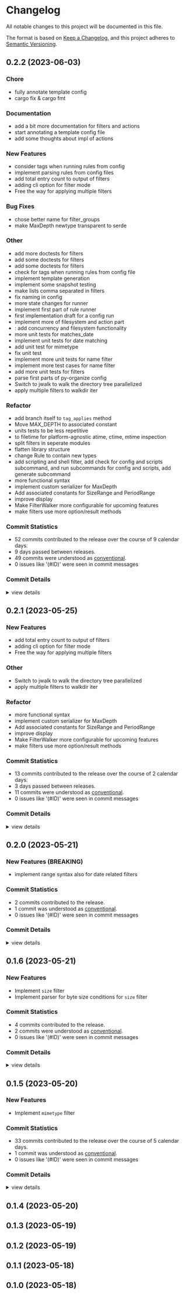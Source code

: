 # Changelog

All notable changes to this project will be documented in this file.

The format is based on [Keep a Changelog](https://keepachangelog.com/en/1.0.0/),
and this project adheres to [Semantic Versioning](https://semver.org/spec/v2.0.0.html).

## 0.2.2 (2023-06-03)

### Chore

 - <csr-id-930593f55f0128609daf98ccee901d5e33c29223/> fully annotate template config
 - <csr-id-cb1e1151c09afed48f40b989132ae89324f9f2b1/> cargo fix & cargo fmt

### Documentation

 - <csr-id-e39e96c5b5b08ecad0cb197c62f49fd0809faabf/> add a bit more documentation for filters and actions
 - <csr-id-0f49e89282eaa8fc5f11a1db81553484e9a669b9/> start annotating a template config file
 - <csr-id-96c3d950812a8df8cdccb53a47ae0e6165462117/> add some thoughts about impl of actions

### New Features

 - <csr-id-f6bfca7440be8ee3f3aeed24b3164458cd2dcfe9/> consider tags when running rules from config
 - <csr-id-94757b5e2eddb54b0a706634f408bb5fcabfaf94/> implement parsing rules from config files
 - <csr-id-2c55b20c24da830f5d81468450882f126c8d5531/> add total entry count to output of filters
 - <csr-id-d088c50c894a9a94a47b2e3b66502fa3d5fdfc59/> adding cli option for filter mode
 - <csr-id-7c2991827f503c7caf6f82e964f9cc91f5c39d0e/> Free the way for applying multiple filters

### Bug Fixes

 - <csr-id-45182d5fa76f1716c98ce372aea4177ef6d3bb50/> chose better name for filter_groups
 - <csr-id-ef8ea621bd5fcbdb24050204ef77eb2e330cf880/> make MaxDepth newtype  transparent to serde

### Other

 - <csr-id-a7d737c5cc9e6465c7cf724c5d020b0f7e8ad935/> add more doctests for filters
 - <csr-id-a024a32327344ff109d8e6e68819f507d7c9e8ab/> add some doctests for filters
 - <csr-id-28ad00049f14ec1761f26baf2fe2088854094900/> add some doctests for filters
 - <csr-id-7c0b0c9ce915e8b43d4542bc79b53432dd5bc2d2/> check for tags when running rules from config file
 - <csr-id-19110b9592fb35314402f9bac71f52791c5a7cd1/> implement template generation
 - <csr-id-ad6f6844dc93dac07e4d1921d1dbe0ab984b15c9/> implement some snapshot testing
 - <csr-id-b665490feb2a7a44996847d80ee918ea82cc4772/> make lists comma separated in filters
 - <csr-id-22192eb528c2f95ad01ef124082dfae518e8c464/> fix naming in config
 - <csr-id-afb116bc91add3ac76f6c55e44932391eec6e7e8/> more state changes for runner
 - <csr-id-3f6df32eac07d369b035ffb06156c2b47b0f9121/> implement first part of rule runner
 - <csr-id-abdc5ecfe89c8db0b3f7077681ef3a23a7797df5/> first implementation draft for a config run
 - <csr-id-c2a5e017868e9f2af2bda3576b7e342356783722/> implement more of filesystem and action part
 - <csr-id-67f506ea0f869bb0a55c1d3938d3d8b58612c979/> : add concurrency and filesystem functionality
 - <csr-id-a52abf6e5aa902c22c3fd7eebdd3088a2b3c6a50/> more unit tests for matches_date
 - <csr-id-2abf8ea4fb19e8d1be640fb52abe1aba9c4e08c4/> implement unit tests for date matching
 - <csr-id-db912c4ccfbc525ff4c5dccf231fda064e9a001e/> add unit test for mimetype
 - <csr-id-2a75ebb8b239d79e02262e5aeb470c66b25afbb9/> fix unit test
 - <csr-id-2d6ad427618ab76d5b73471dba62f6280218f63e/> implement more unit tests for name filter
 - <csr-id-31c790a1b244c5b98de9bba21b5ed9052d47d788/> implement more test cases for name filter
 - <csr-id-db2d3480a1f965e861f92b8df04079461ee2f35d/> add more unit tests for filters
 - <csr-id-91a8840c5826eb39493384a3e2d1bbb69f38c298/> parse first parts of py-organize config
 - <csr-id-18ee7029fa931b0f95046f11c2919b23f11c1470/> Switch to jwalk to walk the directory tree parallelized
 - <csr-id-a3163027800f1843476b8855a41f2115fdb3d3eb/> apply multiple filters to walkdir iter

### Refactor

 - <csr-id-b633c561839314c760bf9a1a70e5b1aadac23b12/> add branch itself to `tag_applies` method
 - <csr-id-2dec9033ce8187cdb74b23e2363d09d65131bbdd/> Move MAX_DEPTH to associated constant
 - <csr-id-5b35248f532666f09dd8fd9308be1d16cb7c9f81/> units tests to be less repetitive
 - <csr-id-f4a9cfaa19d9f088768f2f705f14a400ad701a8b/> to filetime for platform-agnostic atime, ctime, mtime inspection
 - <csr-id-85fd452e00835f14e84da9547bb5659449771cde/> split filters in seperate modules
 - <csr-id-8b47644af39c99f79658cdd54c067f9787b02347/> flatten library structure
 - <csr-id-2c06e62ede4f1de31c75dd786c65f87b0855dffc/> change Rule to contain new types
 - <csr-id-54a8993981273a39fb0da07de5853a2fbc5764b4/> add scripting and shell filter, add check for config and scripts subcommand, and run subcommands for config and scripts, add generate subcommand
 - <csr-id-0c79c6b5b75adc05c54fee49f3398ed871ffd9b3/> more functional syntax
 - <csr-id-95d7740dfbda24d934eea7ecce21b39076cf251c/> implement custom serializer for MaxDepth
 - <csr-id-847737a5554f76a76366cd67fe8b2870277c935b/> Add associated constants for SizeRange and PeriodRange
 - <csr-id-99d7b0c109017a78c1ef726dcc9d40d0507b0426/> improve display
 - <csr-id-a82a20821ebe60d386efcb9856f4d22b45ab4a2e/> Make FilterWalker more configurable for upcoming features
 - <csr-id-fd90047424eb9e6f04481a1ef35825e360b06912/> make filters use more option/result methods

### Commit Statistics

<csr-read-only-do-not-edit/>

 - 52 commits contributed to the release over the course of 9 calendar days.
 - 9 days passed between releases.
 - 49 commits were understood as [conventional](https://www.conventionalcommits.org).
 - 0 issues like '(#ID)' were seen in commit messages

### Commit Details

<csr-read-only-do-not-edit/>

<details><summary>view details</summary>

 * **Uncategorized**
    - Add a bit more documentation for filters and actions ([`e39e96c`](https://github.com/organize-rs/organize/commit/e39e96c5b5b08ecad0cb197c62f49fd0809faabf))
    - Add more doctests for filters ([`a7d737c`](https://github.com/organize-rs/organize/commit/a7d737c5cc9e6465c7cf724c5d020b0f7e8ad935))
    - Add some doctests for filters ([`a024a32`](https://github.com/organize-rs/organize/commit/a024a32327344ff109d8e6e68819f507d7c9e8ab))
    - Add some doctests for filters ([`28ad000`](https://github.com/organize-rs/organize/commit/28ad00049f14ec1761f26baf2fe2088854094900))
    - Fully annotate template config ([`930593f`](https://github.com/organize-rs/organize/commit/930593f55f0128609daf98ccee901d5e33c29223))
    - Add branch itself to `tag_applies` method ([`b633c56`](https://github.com/organize-rs/organize/commit/b633c561839314c760bf9a1a70e5b1aadac23b12))
    - Consider tags when running rules from config ([`f6bfca7`](https://github.com/organize-rs/organize/commit/f6bfca7440be8ee3f3aeed24b3164458cd2dcfe9))
    - Check for tags when running rules from config file ([`7c0b0c9`](https://github.com/organize-rs/organize/commit/7c0b0c9ce915e8b43d4542bc79b53432dd5bc2d2))
    - Cargo fix & cargo fmt ([`cb1e115`](https://github.com/organize-rs/organize/commit/cb1e1151c09afed48f40b989132ae89324f9f2b1))
    - Implement template generation ([`19110b9`](https://github.com/organize-rs/organize/commit/19110b9592fb35314402f9bac71f52791c5a7cd1))
    - Start annotating a template config file ([`0f49e89`](https://github.com/organize-rs/organize/commit/0f49e89282eaa8fc5f11a1db81553484e9a669b9))
    - Implement some snapshot testing ([`ad6f684`](https://github.com/organize-rs/organize/commit/ad6f6844dc93dac07e4d1921d1dbe0ab984b15c9))
    - Implement parsing rules from config files ([`94757b5`](https://github.com/organize-rs/organize/commit/94757b5e2eddb54b0a706634f408bb5fcabfaf94))
    - Chose better name for filter_groups ([`45182d5`](https://github.com/organize-rs/organize/commit/45182d5fa76f1716c98ce372aea4177ef6d3bb50))
    - Make lists comma separated in filters ([`b665490`](https://github.com/organize-rs/organize/commit/b665490feb2a7a44996847d80ee918ea82cc4772))
    - Fix naming in config ([`22192eb`](https://github.com/organize-rs/organize/commit/22192eb528c2f95ad01ef124082dfae518e8c464))
    - More state changes for runner ([`afb116b`](https://github.com/organize-rs/organize/commit/afb116bc91add3ac76f6c55e44932391eec6e7e8))
    - Implement first part of rule runner ([`3f6df32`](https://github.com/organize-rs/organize/commit/3f6df32eac07d369b035ffb06156c2b47b0f9121))
    - Move MAX_DEPTH to associated constant ([`2dec903`](https://github.com/organize-rs/organize/commit/2dec9033ce8187cdb74b23e2363d09d65131bbdd))
    - Make MaxDepth newtype  transparent to serde ([`ef8ea62`](https://github.com/organize-rs/organize/commit/ef8ea621bd5fcbdb24050204ef77eb2e330cf880))
    - First implementation draft for a config run ([`abdc5ec`](https://github.com/organize-rs/organize/commit/abdc5ecfe89c8db0b3f7077681ef3a23a7797df5))
    - Implement more of filesystem and action part ([`c2a5e01`](https://github.com/organize-rs/organize/commit/c2a5e017868e9f2af2bda3576b7e342356783722))
    - : add concurrency and filesystem functionality ([`67f506e`](https://github.com/organize-rs/organize/commit/67f506ea0f869bb0a55c1d3938d3d8b58612c979))
    - Units tests to be less repetitive ([`5b35248`](https://github.com/organize-rs/organize/commit/5b35248f532666f09dd8fd9308be1d16cb7c9f81))
    - More unit tests for matches_date ([`a52abf6`](https://github.com/organize-rs/organize/commit/a52abf6e5aa902c22c3fd7eebdd3088a2b3c6a50))
    - Implement unit tests for date matching ([`2abf8ea`](https://github.com/organize-rs/organize/commit/2abf8ea4fb19e8d1be640fb52abe1aba9c4e08c4))
    - To filetime for platform-agnostic atime, ctime, mtime inspection ([`f4a9cfa`](https://github.com/organize-rs/organize/commit/f4a9cfaa19d9f088768f2f705f14a400ad701a8b))
    - Add some thoughts about impl of actions ([`96c3d95`](https://github.com/organize-rs/organize/commit/96c3d950812a8df8cdccb53a47ae0e6165462117))
    - Add unit test for mimetype ([`db912c4`](https://github.com/organize-rs/organize/commit/db912c4ccfbc525ff4c5dccf231fda064e9a001e))
    - Fix unit test ([`2a75ebb`](https://github.com/organize-rs/organize/commit/2a75ebb8b239d79e02262e5aeb470c66b25afbb9))
    - Implement more unit tests for name filter ([`2d6ad42`](https://github.com/organize-rs/organize/commit/2d6ad427618ab76d5b73471dba62f6280218f63e))
    - Implement more test cases for name filter ([`31c790a`](https://github.com/organize-rs/organize/commit/31c790a1b244c5b98de9bba21b5ed9052d47d788))
    - Split filters in seperate modules ([`85fd452`](https://github.com/organize-rs/organize/commit/85fd452e00835f14e84da9547bb5659449771cde))
    - Add more unit tests for filters ([`db2d348`](https://github.com/organize-rs/organize/commit/db2d3480a1f965e861f92b8df04079461ee2f35d))
    - More deserialization attempts ([`c32b4b3`](https://github.com/organize-rs/organize/commit/c32b4b30c602b61d5ce94a037ccf2a496232c935))
    - Flatten library structure ([`8b47644`](https://github.com/organize-rs/organize/commit/8b47644af39c99f79658cdd54c067f9787b02347))
    - Parse first parts of py-organize config ([`91a8840`](https://github.com/organize-rs/organize/commit/91a8840c5826eb39493384a3e2d1bbb69f38c298))
    - Change Rule to contain new types ([`2c06e62`](https://github.com/organize-rs/organize/commit/2c06e62ede4f1de31c75dd786c65f87b0855dffc))
    - Add scripting and shell filter, add check for config and scripts subcommand, and run subcommands for config and scripts, add generate subcommand ([`54a8993`](https://github.com/organize-rs/organize/commit/54a8993981273a39fb0da07de5853a2fbc5764b4))
    - Release organize-rs_core v0.2.1, organize-rs v0.3.1 ([`e9689a9`](https://github.com/organize-rs/organize/commit/e9689a90133a48eaa76cd6d51aa4a8b3b496a868))
    - Add total entry count to output of filters ([`2c55b20`](https://github.com/organize-rs/organize/commit/2c55b20c24da830f5d81468450882f126c8d5531))
    - More functional syntax ([`0c79c6b`](https://github.com/organize-rs/organize/commit/0c79c6b5b75adc05c54fee49f3398ed871ffd9b3))
    - Switch to jwalk to walk the directory tree parallelized ([`18ee702`](https://github.com/organize-rs/organize/commit/18ee7029fa931b0f95046f11c2919b23f11c1470))
    - Implement custom serializer for MaxDepth ([`95d7740`](https://github.com/organize-rs/organize/commit/95d7740dfbda24d934eea7ecce21b39076cf251c))
    - Add associated constants for SizeRange and PeriodRange ([`847737a`](https://github.com/organize-rs/organize/commit/847737a5554f76a76366cd67fe8b2870277c935b))
    - Improve display ([`99d7b0c`](https://github.com/organize-rs/organize/commit/99d7b0c109017a78c1ef726dcc9d40d0507b0426))
    - Adding cli option for filter mode ([`d088c50`](https://github.com/organize-rs/organize/commit/d088c50c894a9a94a47b2e3b66502fa3d5fdfc59))
    - Make FilterWalker more configurable for upcoming features ([`a82a208`](https://github.com/organize-rs/organize/commit/a82a20821ebe60d386efcb9856f4d22b45ab4a2e))
    - Free the way for applying multiple filters ([`7c29918`](https://github.com/organize-rs/organize/commit/7c2991827f503c7caf6f82e964f9cc91f5c39d0e))
    - Fix borrow issues ([`398edb2`](https://github.com/organize-rs/organize/commit/398edb29916398c43b15531779233eda4b28eef5))
    - Apply multiple filters to walkdir iter ([`a316302`](https://github.com/organize-rs/organize/commit/a3163027800f1843476b8855a41f2115fdb3d3eb))
    - Make filters use more option/result methods ([`fd90047`](https://github.com/organize-rs/organize/commit/fd90047424eb9e6f04481a1ef35825e360b06912))
</details>

## 0.2.1 (2023-05-25)

<csr-id-4757013ebe9fe5d37ea3d7b7cddf155910e0f5b4/>
<csr-id-09c428cc45bbb348ca08e5fd233c999408ca2500/>
<csr-id-48dd7daf79444deee11134c5c42fe4e9aa4e18ba/>
<csr-id-8504e820eca6dd8be66d707695e56d0c8c8f3be6/>
<csr-id-9d55a017ae9ba14b726fe542a9354fcf045b06f3/>
<csr-id-543150dd96aca886bacd0057bda1957d19b4322d/>
<csr-id-14300ea60bcccf500d813ee267792899a278a9ff/>
<csr-id-c005013d1c49f5d717d635c3ece760bb5c904e09/>

### New Features

 - <csr-id-12b5e9cb07d2258ac4a56ce7d38993802e6f7385/> add total entry count to output of filters
 - <csr-id-fea4cc14fe1f64cc9fd91664bf07f8940cba15a1/> adding cli option for filter mode
 - <csr-id-33fc910001ac35967bc1e424b110c88ace6b9186/> Free the way for applying multiple filters

### Other

 - <csr-id-4757013ebe9fe5d37ea3d7b7cddf155910e0f5b4/> Switch to jwalk to walk the directory tree parallelized
 - <csr-id-09c428cc45bbb348ca08e5fd233c999408ca2500/> apply multiple filters to walkdir iter

### Refactor

 - <csr-id-48dd7daf79444deee11134c5c42fe4e9aa4e18ba/> more functional syntax
 - <csr-id-8504e820eca6dd8be66d707695e56d0c8c8f3be6/> implement custom serializer for MaxDepth
 - <csr-id-9d55a017ae9ba14b726fe542a9354fcf045b06f3/> Add associated constants for SizeRange and PeriodRange
 - <csr-id-543150dd96aca886bacd0057bda1957d19b4322d/> improve display
 - <csr-id-14300ea60bcccf500d813ee267792899a278a9ff/> Make FilterWalker more configurable for upcoming features
 - <csr-id-c005013d1c49f5d717d635c3ece760bb5c904e09/> make filters use more option/result methods

### Commit Statistics

<csr-read-only-do-not-edit/>

 - 13 commits contributed to the release over the course of 2 calendar days.
 - 3 days passed between releases.
 - 11 commits were understood as [conventional](https://www.conventionalcommits.org).
 - 0 issues like '(#ID)' were seen in commit messages

### Commit Details

<csr-read-only-do-not-edit/>

<details><summary>view details</summary>

 * **Uncategorized**
    - Release organize-rs_core v0.2.1, organize-rs v0.3.1 ([`2ff132c`](https://github.com/organize-rs/organize/commit/2ff132c615a868856281bffdfd84de35b848a365))
    - Add total entry count to output of filters ([`12b5e9c`](https://github.com/organize-rs/organize/commit/12b5e9cb07d2258ac4a56ce7d38993802e6f7385))
    - More functional syntax ([`48dd7da`](https://github.com/organize-rs/organize/commit/48dd7daf79444deee11134c5c42fe4e9aa4e18ba))
    - Switch to jwalk to walk the directory tree parallelized ([`4757013`](https://github.com/organize-rs/organize/commit/4757013ebe9fe5d37ea3d7b7cddf155910e0f5b4))
    - Implement custom serializer for MaxDepth ([`8504e82`](https://github.com/organize-rs/organize/commit/8504e820eca6dd8be66d707695e56d0c8c8f3be6))
    - Add associated constants for SizeRange and PeriodRange ([`9d55a01`](https://github.com/organize-rs/organize/commit/9d55a017ae9ba14b726fe542a9354fcf045b06f3))
    - Improve display ([`543150d`](https://github.com/organize-rs/organize/commit/543150dd96aca886bacd0057bda1957d19b4322d))
    - Adding cli option for filter mode ([`fea4cc1`](https://github.com/organize-rs/organize/commit/fea4cc14fe1f64cc9fd91664bf07f8940cba15a1))
    - Make FilterWalker more configurable for upcoming features ([`14300ea`](https://github.com/organize-rs/organize/commit/14300ea60bcccf500d813ee267792899a278a9ff))
    - Free the way for applying multiple filters ([`33fc910`](https://github.com/organize-rs/organize/commit/33fc910001ac35967bc1e424b110c88ace6b9186))
    - Fix borrow issues ([`3d1b0a1`](https://github.com/organize-rs/organize/commit/3d1b0a19e71441bdec6a9b609833b91a8ef890d8))
    - Apply multiple filters to walkdir iter ([`09c428c`](https://github.com/organize-rs/organize/commit/09c428cc45bbb348ca08e5fd233c999408ca2500))
    - Make filters use more option/result methods ([`c005013`](https://github.com/organize-rs/organize/commit/c005013d1c49f5d717d635c3ece760bb5c904e09))
</details>

## 0.2.0 (2023-05-21)

### New Features (BREAKING)

 - <csr-id-13f7560c1deb053fb74880247d01b60be6ef0ca1/> implement range syntax also for date related filters

### Commit Statistics

<csr-read-only-do-not-edit/>

 - 2 commits contributed to the release.
 - 1 commit was understood as [conventional](https://www.conventionalcommits.org).
 - 0 issues like '(#ID)' were seen in commit messages

### Commit Details

<csr-read-only-do-not-edit/>

<details><summary>view details</summary>

 * **Uncategorized**
    - Release organize-rs_core v0.2.0, safety bump organize-rs v0.3.0 ([`fb27edc`](https://github.com/organize-rs/organize/commit/fb27edc1f40e49e4db6d8553ebb1317feb0cb8be))
    - Implement range syntax also for date related filters ([`13f7560`](https://github.com/organize-rs/organize/commit/13f7560c1deb053fb74880247d01b60be6ef0ca1))
</details>

## 0.1.6 (2023-05-21)

### New Features

 - <csr-id-da1d07a58a6ccafc1f930132eb0cb4c182af9569/> Implement `size` filter
 - <csr-id-0cf330e125e4154f71cef3c990ab574928cf49d1/> Implement parser for byte size conditions for `size` filter

### Commit Statistics

<csr-read-only-do-not-edit/>

 - 4 commits contributed to the release.
 - 2 commits were understood as [conventional](https://www.conventionalcommits.org).
 - 0 issues like '(#ID)' were seen in commit messages

### Commit Details

<csr-read-only-do-not-edit/>

<details><summary>view details</summary>

 * **Uncategorized**
    - Release organize-rs_core v0.1.6 ([`fc39cd1`](https://github.com/organize-rs/organize/commit/fc39cd180ae6c20023e3a821f2156eaf953a8729))
    - Merge branch 'develop' ([`7bf59e8`](https://github.com/organize-rs/organize/commit/7bf59e8bfb8da7033192034153a9216a2db185c4))
    - Implement `size` filter ([`da1d07a`](https://github.com/organize-rs/organize/commit/da1d07a58a6ccafc1f930132eb0cb4c182af9569))
    - Implement parser for byte size conditions for `size` filter ([`0cf330e`](https://github.com/organize-rs/organize/commit/0cf330e125e4154f71cef3c990ab574928cf49d1))
</details>

## 0.1.5 (2023-05-20)

### New Features

 - <csr-id-345d8885d1ffe9bcfdc42c62fccbdc59a457ed0a/> Implement `mimetype` filter

### Commit Statistics

<csr-read-only-do-not-edit/>

 - 33 commits contributed to the release over the course of 5 calendar days.
 - 1 commit was understood as [conventional](https://www.conventionalcommits.org).
 - 0 issues like '(#ID)' were seen in commit messages

### Commit Details

<csr-read-only-do-not-edit/>

<details><summary>view details</summary>

 * **Uncategorized**
    - Release organize-rs_core v0.1.5, organize-rs v0.2.5 ([`6de8935`](https://github.com/organize-rs/organize/commit/6de893599162bbbb838c7c5f5fd3a81536cb9b30))
    - Implement `mimetype` filter ([`345d888`](https://github.com/organize-rs/organize/commit/345d8885d1ffe9bcfdc42c62fccbdc59a457ed0a))
    - Adjusting changelogs prior to release of organize-rs_core v0.1.4, organize-rs v0.2.4 ([`b00bbe0`](https://github.com/organize-rs/organize/commit/b00bbe03cc7b50a08dcb2e6c98eb41a3a586f488))
    - Implement `last_accessed` and `last_modified` filters ([`4410c3f`](https://github.com/organize-rs/organize/commit/4410c3f8a45909c69a3fdca63ad8f6845b601dc3))
    - Implement `created` filter ([`f07ab6a`](https://github.com/organize-rs/organize/commit/f07ab6a4bd9be7674dad416f7b74e9b9196b3dca))
    - Remove human-panic dependency ([`9382256`](https://github.com/organize-rs/organize/commit/938225668c8879192a8e81a4872797907e3b4641))
    - Remove unused import ([`9f56d4c`](https://github.com/organize-rs/organize/commit/9f56d4ce1211abaf96f720c9874b1bba1915d755))
    - Cargo fix & cargo fmt ([`ee231a6`](https://github.com/organize-rs/organize/commit/ee231a69fcd825e6121c380f408c21ff2bf6c425))
    - Adjusting changelogs prior to release of organize-rs_core v0.1.3, organize-rs v0.2.3 ([`c4d5428`](https://github.com/organize-rs/organize/commit/c4d5428c29ca7bf24746abf8ff45c74a4838159d))
    - Adjusting changelogs prior to release of organize-rs_core v0.1.2, organize-rs v0.2.2 ([`2ebfdd7`](https://github.com/organize-rs/organize/commit/2ebfdd7fe2d386f54104f1a0a0d0230fd793f271))
    - Implement `empty` filter and global ignore for file names and directory paths ([`d51a81a`](https://github.com/organize-rs/organize/commit/d51a81a593cb37c54c0c91edfac60a5eb8de7c89))
    - Adjusting changelogs prior to release of organize-rs_core v0.1.1, organize-rs v0.2.1 ([`1e0e2dc`](https://github.com/organize-rs/organize/commit/1e0e2dc36593da72422817d50eff61f13444ea32))
    - Update Versions ([`bb0cbce`](https://github.com/organize-rs/organize/commit/bb0cbce647d6f864100e81d1ac65a50fecb614c7))
    - Fix file_stem case insensitivity ([`03509fe`](https://github.com/organize-rs/organize/commit/03509fe7f6eedf5a94253a2e8e094c47ba114f69))
    - Add description to core lib ([`3b83e8e`](https://github.com/organize-rs/organize/commit/3b83e8ec10c2cbf24c7c35923aba9fc75687921c))
    - Update workspace manifests ([`d4eba0d`](https://github.com/organize-rs/organize/commit/d4eba0d0052f1d114bd7988edacfc5e53a62e4a9))
    - Adjusting changelogs prior to release of organize-rs_core v0.1.0, organize-rs v0.2.0 ([`2dbdfe3`](https://github.com/organize-rs/organize/commit/2dbdfe3b7b2b656075901a013a587f6e6d4883cf))
    - Adjusting changelogs prior to release of organize-rs_core v0.1.0, organize-rs v0.2.0 ([`c008e22`](https://github.com/organize-rs/organize/commit/c008e22937993460a2997c33c13410625c25fc5b))
    - Add Changelogs ([`3b0ccbd`](https://github.com/organize-rs/organize/commit/3b0ccbda803b2a51cb5a33a03e8c9a382caeae96))
    - Update readme and version ([`287b420`](https://github.com/organize-rs/organize/commit/287b420a81ad730f79d90250c6fde2c7dda6f662))
    - Fix `name` filter `--ends_with` to include `file_stem` ([`af0efed`](https://github.com/organize-rs/organize/commit/af0efed87cabec1c5d7cf465452511008b2e475a))
    - Implement `name` filter ([`88587b0`](https://github.com/organize-rs/organize/commit/88587b09d28b0e1d8dfb9161086308edb19fbfbc))
    - Fix some grouping issues in Cli, create `cli` feature in organize-rs_core ([`b734e62`](https://github.com/organize-rs/organize/commit/b734e625d869163b07f63923414ffa900f93ca64))
    - Implement `filter_by_extension` ([`45e4d5b`](https://github.com/organize-rs/organize/commit/45e4d5b03185d5cd016d16795fdba0336c1496bd))
    - First try for implementing a file extension filter ([`45f2966`](https://github.com/organize-rs/organize/commit/45f296647ea46461ec89550f48eb22e07c037d5c))
    - Implement stub for filter methods ([`6c6f0f8`](https://github.com/organize-rs/organize/commit/6c6f0f89709a5f7b78ad8de3099ac3cbd6c5f6e3))
    - Add boilerplate for matching filters and actions ([`83c8cbc`](https://github.com/organize-rs/organize/commit/83c8cbc4dbf6e54b1941b8d1c5eabf399932845c))
    - Add czkawka_core dependency ([`5063aec`](https://github.com/organize-rs/organize/commit/5063aecdd41b99534d7c2539bcd60a5756401110))
    - Refine commands/subcommands ([`ed535f6`](https://github.com/organize-rs/organize/commit/ed535f68f92e4ec187a73fb628fcf4e86d1bda3e))
    - Rethink structure and change roadmap ([`f5df157`](https://github.com/organize-rs/organize/commit/f5df157a0ee6944c398450d5651965999ec7f1f3))
    - Add `actions` and `filters` as subcommands ([`60df64e`](https://github.com/organize-rs/organize/commit/60df64e3380870fb5182e9cd4f47bb792bc55ce7))
    - Start parsing config ([`0e36272`](https://github.com/organize-rs/organize/commit/0e36272f9e7db8e65daaad39d228d986ab952673))
    - Refactor to workspace and create new core library ([`0de540b`](https://github.com/organize-rs/organize/commit/0de540b0aa0ab07dc4f3b118e6f95b30312ea44e))
</details>

## 0.1.4 (2023-05-20)

## 0.1.3 (2023-05-19)

## 0.1.2 (2023-05-19)

## 0.1.1 (2023-05-18)

## 0.1.0 (2023-05-18)

